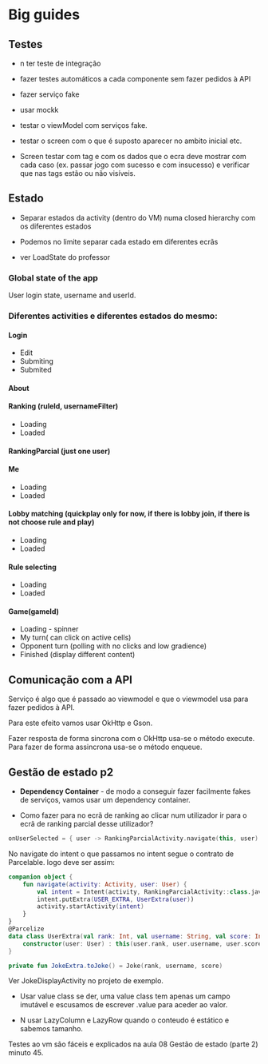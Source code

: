 # Big guides

## Testes

- n ter teste de integração

- fazer testes automáticos a cada componente sem fazer pedidos à API 

- fazer serviço fake

- usar mockk

- testar o viewModel com serviços fake.

- testar o screen com o que é suposto aparecer no ambito inicial etc.

- Screen testar com tag e com os dados que o ecra deve mostrar com cada caso (ex. passar jogo com sucesso e com insucesso) e verificar que nas tags estão ou não visíveis.

## Estado

- Separar estados da activity (dentro do VM) numa closed hierarchy com os diferentes estados

- Podemos no limite separar cada estado em diferentes ecrãs

- ver LoadState do professor

### Global state of the app

User login state, username and userId.

### Diferentes activities e diferentes estados do mesmo:

#### Login

- Edit
- Submiting
- Submited

#### About

#### Ranking (ruleId, usernameFilter)

- Loading
- Loaded

#### RankingParcial (just one user)

#### Me

- Loading
- Loaded

#### Lobby matching (quickplay only for now, if there is lobby join, if there is not choose rule and play)

- Loading
- Loaded

#### Rule selecting

- Loading
- Loaded

#### Game(gameId)

- Loading - spinner
- My turn( can click on active cells)
- Opponent turn (polling with no clicks and low gradience)
- Finished (display different content)

## Comunicação com a API

Serviço é algo que é passado ao viewmodel e que o viewmodel usa para fazer pedidos à API.

Para este efeito vamos usar OkHttp e Gson.

Fazer resposta de forma sincrona com o OkHttp usa-se o método execute.
Para fazer de forma assincrona usa-se o método enqueue.

## Gestão de estado p2

- **Dependency Container** - de modo a conseguir fazer facilmente fakes de serviços, vamos usar um dependency container.

- Como fazer para no ecrã de ranking ao clicar num utilizador ir para o ecrã de ranking parcial desse utilizador?

```kotlin
onUserSelected = { user -> RankingParcialActivity.navigate(this, user) }
```

No navigate do intent o que passamos no intent segue o contrato de Parcelable. logo deve ser assim:

```kotlin
companion object {
    fun navigate(activity: Activity, user: User) {
        val intent = Intent(activity, RankingParcialActivity::class.java)
        intent.putExtra(USER_EXTRA, UserExtra(user))
        activity.startActivity(intent)
    }
}
@Parcelize
data class UserExtra(val rank: Int, val username: String, val score: Int) : Parcelable {
    constructor(user: User) : this(user.rank, user.username, user.score)
}

private fun JokeExtra.toJoke() = Joke(rank, username, score)
```

Ver JokeDisplayActivity no projeto de exemplo.

- Usar value class se der, uma value class tem apenas um campo imutável e escusamos de escrever .value para aceder ao valor. 

- N usar LazyColumn e LazyRow quando o conteudo é estático e sabemos tamanho.


Testes ao vm são fáceis e explicados na aula 08 Gestão de estado (parte 2) minuto 45.

